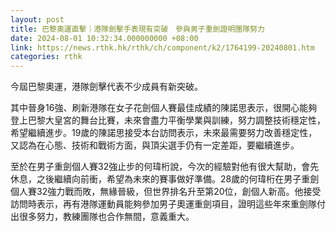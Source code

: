 ```yaml
---
layout: post
title: 巴黎奧運直擊｜港隊劍擊手表現有突破　參與男子重劍證明團隊努力
date: 2024-08-01 10:32:34.000000000 +08:00
link: https://news.rthk.hk/rthk/ch/component/k2/1764199-20240801.htm
categories: rthk
---
```


今屆巴黎奧運，港隊劍擊代表不少成員有新突破。

其中晉身16強、刷新港隊在女子花劍個人賽最佳成績的陳諾思表示，很開心能夠登上巴黎大皇宮的舞台比賽，未來會盡力平衡學業與訓練，努力調整技術穩定性，希望繼續進步。19歲的陳諾思接受本台訪問表示，未來最需要努力改善穩定性，又認為在心態、技術和戰術方面，與頂尖選手仍有一定差距，要繼續進步。

至於在男子重劍個人賽32強止步的何瑋桁說，今次的經驗對他有很大幫助，會先休息，之後繼續向前衝，希望為未來的賽事做好準備。28歲的何瑋桁在男子重劍個人賽32強力戰而敗，無緣晉級，但世界排名升至第20位，創個人新高。他接受訪問時表示，再有港隊運動員能夠參加男子奧運重劍項目，證明這些年來重劍隊付出很多努力，教練團隊也合作無間，意義重大。

